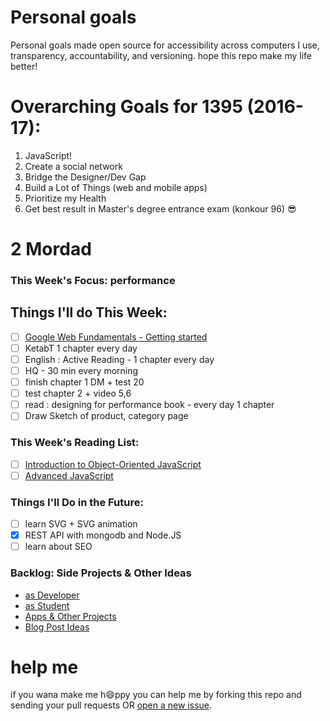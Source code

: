 # Personal goals
Personal goals made open source for accessibility across computers I use, transparency, accountability, and versioning. hope this repo make my life better!

# Overarching Goals for 1395 (2016-17):
1. JavaScript!
2. Create a social network
3. Bridge the Designer/Dev Gap
4. Build a Lot of Things (web and mobile apps)
5. Prioritize my Health
6. Get best result in Master's degree entrance exam  (konkour 96) 😎

# 2 Mordad

### This Week's Focus:  performance

## Things I'll do This Week:
- [ ] [Google Web Fundamentals - Getting started](https://developers.google.com/web/fundamentals/getting-started/?hl=en)
- [ ] KetabT 1 chapter every day
- [ ] English : Active Reading - 1 chapter every day
- [ ] HQ - 30 min every morning
- [ ] finish chapter 1 DM + test 20
- [ ] test chapter 2 + video 5,6
- [ ] read : designing for performance book - every day 1 chapter
- [ ] Draw Sketch of product, category page

### This Week's Reading List:
- [ ] [Introduction to Object-Oriented JavaScript](https://developer.mozilla.org/en-US/docs/Web/JavaScript/Introduction_to_Object-Oriented_JavaScript)
- [ ] [Advanced JavaScript](https://msdn.microsoft.com/en-us/library/b9w25k6f(v=vs.94).aspx)

### Things I'll Do in the Future:
- [ ] learn SVG + SVG animation
- [x] REST API with mongodb and Node.JS
- [ ] learn about SEO

### Backlog: Side Projects & Other Ideas
- [as Developer](https://github.com/mmdsharifi/personal-goals/blob/master/asDveloper.md)
- [as Student](https://github.com/mmdsharifi/personal-goals/blob/master/asStudent.md)
- [Apps & Other Projects](https://github.com/mmdsharifi/personal-goals/blob/master/ideas-and-misc/app-ideas.md)
- [Blog Post Ideas](https://github.com/mmdsharifi/personal-goals/blob/master/ideas-and-misc/blog-ideas.md)


# help me
if you wana make me h:smile:ppy you can help me by forking this repo and sending your pull requests OR [open a new issue](https://github.com/mmdsharifi/personal-goals/issues/new).

